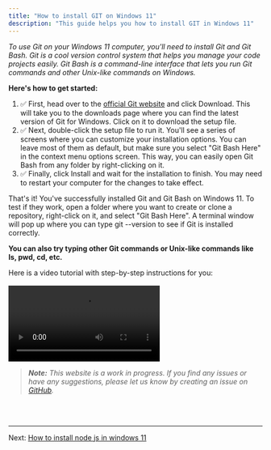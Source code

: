 ```yaml
---
title: "How to install GIT on Windows 11"
description: "This guide helps you how to install GIT in Windows 11"
---
```

*To use Git on your Windows 11 computer, you'll need to install Git and Git Bash. Git is a cool version control system that helps you manage your code projects easily. Git Bash is a command-line interface that lets you run Git commands and other Unix-like commands on Windows.*

**Here's how to get started:**

1. ✅ First, head over to the <a href="https://git-scm.com" target="_blank">official Git website</a> and click Download. This will take you to the downloads page where you can find the latest version of Git for Windows. Click on it to download the setup file.
2. ✅ Next, double-click the setup file to run it. You'll see a series of screens where you can customize your installation options. You can leave most of them as default, but make sure you select "Git Bash Here" in the context menu options screen. This way, you can easily open Git Bash from any folder by right-clicking on it.
3. ✅ Finally, click Install and wait for the installation to finish. You may need to restart your computer for the changes to take effect.

That's it! You've successfully installed Git and Git Bash on Windows 11. To test if they work, open a folder where you want to create or clone a repository, right-click on it, and select "Git Bash Here". A terminal window will pop up where you can type git --version to see if Git is installed correctly.

**You can also try typing other Git commands or Unix-like commands like ls, pwd, cd, etc.**

Here is a video tutorial with step-by-step instructions for you:
<br /><br />
<video controls src="/videos/install-git-windows-11.mp4"></video>

>***Note:*** _This website is a work in progress. If you find any issues or have any suggestions, please let us know by creating an issue on <a href="https://github.com/HackMort/jdk-workflow/issues" target="_blank">GitHub</a>._

<br /><br />
***
Next: [How to install node js in windows 11](/en/install-nodejs-windows-11)